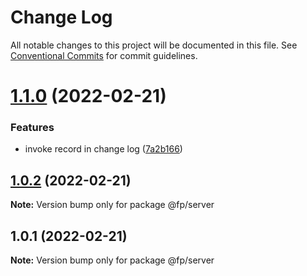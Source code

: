 # Change Log

All notable changes to this project will be documented in this file.
See [Conventional Commits](https://conventionalcommits.org) for commit guidelines.

# [1.1.0](https://github.com/university-works/transport-logistics/compare/v1.0.2...v1.1.0) (2022-02-21)


### Features

* invoke record in change log ([7a2b166](https://github.com/university-works/transport-logistics/commit/7a2b1668e93e7c8007d13b09d0e0eed0bdb1219a))





## [1.0.2](https://github.com/university-works/transport-logistics/compare/v1.0.1...v1.0.2) (2022-02-21)

**Note:** Version bump only for package @fp/server

## 1.0.1 (2022-02-21)

**Note:** Version bump only for package @fp/server
